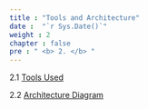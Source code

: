 ```yaml
---
title : "Tools and Architecture"
date :  "`r Sys.Date()`" 
weight : 2
chapter : false
pre : " <b> 2. </b> "
---
```

2.1 [Tools Used](2-architecture/2.1-tools/)

2.2 [Architecture Diagram](2-architecture/2.2-architecture/)
